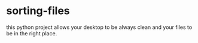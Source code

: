 # sorting-files
this python project allows your desktop to be always clean and your files to be in the right place.
